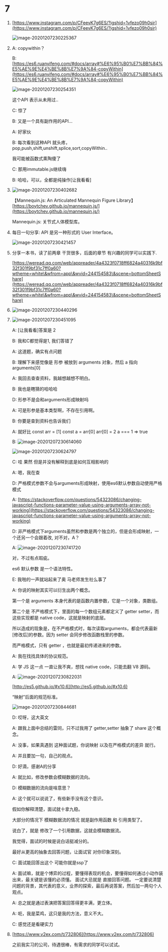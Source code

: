 # 7

1.  [https://www.instagram.com/p/CFeevK7g6ES/?igshid=1vfezo09h0sir](https://www.instagram.com/p/CFeevK7g6ES/?igshid=1vfezo09h0sir)

    ![image-20201207230225367](<../../../.gitbook/assets/image-20201207230225367 (1).png>)
2.  A: copywithin？

    B: [https://es6.ruanyifeng.com/#docs/array#%E6%95%B0%E7%BB%84%E5%AE%9E%E4%BE%8B%E7%9A%84-copyWithin](https://es6.ruanyifeng.com/#docs/array#%E6%95%B0%E7%BB%84%E5%AE%9E%E4%BE%8B%E7%9A%84-copyWithin)

    ![image-20201207230254351](<../../../.gitbook/assets/image-20201207230254351 (1).png>)

    这个API 表示从未用过..

    C: 惊了

    B: 又是一个具有副作用的API...

    A: 好家伙

    B: 每次看到这种API 就头疼，pop,push,shift,unshift,splice,sort,copyWithin..

    我可能被函数式熏陶傻了

    C: 那用immutable.js继续嗨

    B: 哈哈，可以，全都是纯操作\[让我看看]
3.  ![image-20201207230402682](../../../.gitbook/assets/image-20201207230402682.png)

    【Mannequin.js: An Articulated Mannequin Figure Library】[https://boytchev.github.io/mannequin.js/](https://boytchev.github.io/mannequin.js/)

    Mannequin.js: 关节式人体模型库。
4.  每日一句分享: API 是另一种形式的 User Interface。

    ![image-20201207230421457](../../../.gitbook/assets/image-20201207230421457.png)
5.  分享一本书，读了前两章 干货很多，后面的章节 有兴趣的同学可以实践下.

    [https://weread.qq.com/web/appreader/4a4323f0718ff6824a40316k9bf32f301f9bf31c7ff0a60?wtheme=white\&wfrom=app\&wvid=244154583\&scene=bottomSheetShare](https://weread.qq.com/web/appreader/4a4323f0718ff6824a40316k9bf32f301f9bf31c7ff0a60?wtheme=white\&wfrom=app\&wvid=244154583\&scene=bottomSheetShare)
6. ![image-20201207230440296](<../../../.gitbook/assets/image-20201207230440296 (2) (1).png>)
7.  ![image-20201207230451095](<../../../.gitbook/assets/image-20201207230451095 (1).png>)

    A: \[让我看看]答案是 2

    B: 我和C都觉得是1, 我们答错了

    A: 这道题，确实有点问题

    B: 理解下来感觉像是 形参 被放到 arguments 对象，然后 a 指向 arguments\[0]

    A: 我回去查查资料，我越想越想不明白。

    B: 我也是瞎猜的哈哈哈

    D: 形参不是会和arguments形成映射吗

    A: 可是形参是基本类型啊，不存在引用啊。

    B: 你要是查到资料也告诉我们

    A: 就好比 const arr = \[1] const a = arr\[0] arr\[0] = 2 a === 1 => true

    B: ![image-20201207230614060](<../../../.gitbook/assets/image-20201207230614060 (1).png>)

    ![image-20201207230624797](<../../../.gitbook/assets/image-20201207230624797 (1).png>)

    C: 哇 果然 但是并没有解释到底是如何互相影响的

    A: 嗯，我在查

    D: 严格模式参数不会与arguments形成映射，使用es6默认参数自动使用严格模式

    A: [https://stackoverflow.com/questions/54323086/changing-javascript-functions-parameter-value-using-arguments-array-not-working](https://stackoverflow.com/questions/54323086/changing-javascript-functions-parameter-value-using-arguments-array-not-working)

    D: 非严格模式下arguments虽然和参数是两个独立的，但是会形成映射，一个还另一个会跟着改, 对不对，A？

    A: ![image-20201207230741720](<../../../.gitbook/assets/image-20201207230741720 (1).png>)

    对，不过有点瑕疵。

    es6 默认参数 是一个语法特性。

    E: 我啪的一声就站起来了奥 马老师发生社么事了

    A: 你说的映射其实可以衍生出两个概念。

    第一个是 arguments 本身代表的是函数内置参数，它是一个对象，类数组。

    第二个是 不严格模式下，里面的每一个数组元素都定义了 getter setter，而这些实现都是 native code，这就是映射的底层。

    所以造成的现象是，在不严格模式时，每次读取arguments，都会代表最新\[修改后]的参数。因为 setter 会同步修改函数栈里的参数。

    而严格模式，只有 getter ，也就是最初传递进来的参数。

    A: 我在找找具体的协议规范。

    A: 学 JS 这一点 一直让我不爽，想找 native code，只能去翻 V8 源码。

    A: ![image-20201207230822031](<../../../.gitbook/assets/image-20201207230822031 (1).png>)

    [http://es5.github.io/#x10.6](http://es5.github.io/#x10.6)

    “映射”后面的规范标准。

    ![image-20201207230844681](<../../../.gitbook/assets/image-20201207230844681 (1).png>)

    D: 哎呀，这大英文

    A: 跟我上面中总结的雷同，只不过我用了 getter,setter 抽象了 share 这个概念。

    A: 没事，如果真遇到 这种面试题，你说映射 以及在严格模式的差异 就行。

    A: 并且要加一句，自己的观点。

    D: 好滴，感谢A的分享

    A: 就比如，修改参数会模糊数据的流向。

    D: 模糊数据的流向是啥意思？

    A: 这个就可以说说了，有些新手没有这个意识。

    假如你解释清楚，面试就十拿九稳。

    大部分的情况下 模糊数据流的情况 就是副作用函数 和 引用类型了。

    说白了，就是 修改了一个引用数据，这就会模糊数据流。

    我觉得，面试的时候是说白话挺减分的。

    最好从更高的抽象去回答问题，让面试官 对你印象深刻。

    C: 面试能回答出这个 可能你就是ssp了

    A: 面试嘛，就是个博弈的过程，要懂得表现的机会，要懂得如何通过小动作装出来，最关键是该懂的必须懂。 面试大忌就是 直接回答问题。 一定要说清楚 问题的背景，其代表的意义，业界的探索，最后再说答案，然后加一两句个人观点。

    A: 总之就是通过表演把答案回答得更丰满，更立体。

    A: 呃，我是菜鸡，这只是我的方法，意义不大。

    C: 感觉还是看硬实力
8.  [https://www.v2ex.com/t/732806](https://www.v2ex.com/t/732806)

    之前我实习的公司，待遇很棒，有需求的同学可以试试。
